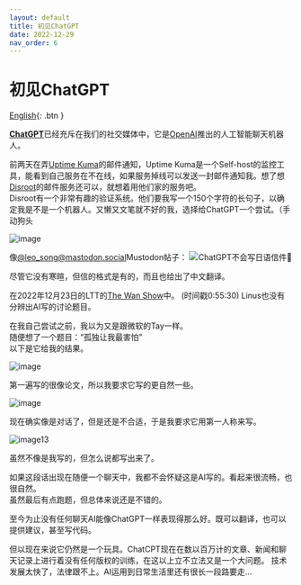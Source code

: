 ```yaml
---
layout: default
title: 初见ChatGPT
date: 2022-12-29
nav_order: 6
---
```

# 初见ChatGPT
[English](https://blog.hanqixu.com/My%20experience%20with%20ChatGPT/){: .btn }  
  
[**ChatGPT**](https://chat.openai.com/chat)已经充斥在我们的社交媒体中，它是[OpenAI](https://openai.com/)推出的人工智能聊天机器人。

前两天在弄[Uptime Kuma](https://uptime.kuma.pet/)的邮件通知，Uptime Kuma是一个Self-host的监控工具，能看到自己服务在不在线，如果服务掉线可以发送一封邮件通知我。想了想[Disroot](https://disroot.org/en)的邮件服务还可以，就想着用他们家的服务吧。  
Disroot有一个非常有趣的验证系统。他们要我写一个150个字符的长句子，以确定我是不是一个机器人。又懒又文笔就不好的我，选择给ChatGPT一个尝试。（手动狗头  
  
![image](https://user-images.githubusercontent.com/31970387/210017733-1563044e-37e4-488e-968d-60af80b41101.png)  
  
像[@leo_song@mastodon.social](https://social.linux.pizza/@leo_song@mastodon.social)Mustodon帖子：
![ChatGPT不会写日语信件🤪](https://files.mastodon.social/media_attachments/files/109/498/484/132/432/281/original/b00e758c062acf64.png)  
  
尽管它没有寒暄，但信的格式是有的，而且也给出了中文翻译。  
  
在2022年12月23日的LTT的[The Wan Show](https://youtu.be/TXsw_92Y2e0?t=3330)中。
(时间戳0:55:30)
Linus也没有分辨出AI写的讨论题目。  
  
在我自己尝试之前，我以为又是跟微软的Tay一样。  
随便想了一个题目：“孤独让我最害怕”  
以下是它给我的结果。  
  
![image](https://user-images.githubusercontent.com/31970387/210017808-4cc970ed-a7a5-4711-bf6f-1cb60034341e.png)  
  
第一遍写的很像论文，所以我要求它写的更自然一些。  
  
![image](https://user-images.githubusercontent.com/31970387/210017853-01dfb519-bfdb-417c-aa5c-f46a546eb04d.png)
  
现在确实像是对话了，但是还是不合适，于是我要求它用第一人称来写。  

![image13](https://user-images.githubusercontent.com/31970387/210017867-983fed25-ae11-469e-a0ab-e599c33663ad.png)  
  
虽然不像是我写的，但怎么说都写出来了。  
  
如果这段话出现在随便一个聊天中，我都不会怀疑这是AI写的。看起来很流畅，也很自然。  
虽然最后有点跑题，但总体来说还是不错的。  
  
至今为止没有任何聊天AI能像ChatGPT一样表现得那么好。既可以翻译，也可以提供建议，甚至写代码。  
  
但以现在来说它仍然是一个玩具。ChatCPT现在在数以百万计的文章、新闻和聊天记录上进行着没有任何版权的训练，在这以上立不立法又是一个大问题。
技术发展太快了，法律跟不上。AI运用到日常生活里还有很长一段路要走...  
